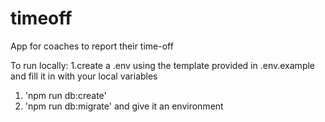 # timeoff
App for coaches to report their time-off

To run locally:
1.create a .env using the template provided in .env.example and fill it in with your local variables
1. 'npm run db:create'
1. 'npm run db:migrate' and give it an environment 
